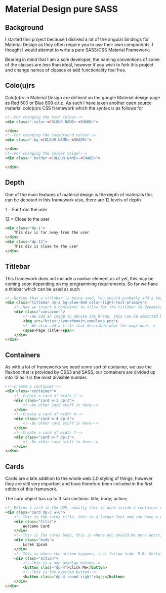 # Material Design pure SASS

## Background
I started this project because I disliked a lot of the angular bindings for Material Design as they often require you to use their own components. I thought I would attempt to write a pure SASS/CSS Material Framework.

Bearing in mind that I am a sole developer, the naming conventions of some of the classes are less than ideal, however if you wish to fork this project and change names of classes or add functionality feel free.

## Colo(u)rs
Colo(u)rs in Material Design are defined on the google Material design page as Red 500 or Blue 800 e.t.c. As such I have taken another open source material colo(u)rs CSS framework which the syntax is as follows for

```HTML
<!--For changing the text colour-->
<div class=".color-<COLOUR NAME>-<SHADE>">

</div>
<!--For changing the background colour-->
<div class=".bg-<COLOUR NAME>-<SHADE>">

</div>
<!--For changing the border colour-->
<div class=".border-<COLOUR NAME>-<SHADE>">

</div>
```

## Depth
One of the main features of material design is the depth of materials this can be denoted in this framework also, there are 12 levels of depth

1 = Far from the user

12 = Close to the user

```HTML
<div class="dp-1">
    This div is far away from the user
</div>
<div class="dp-12">
    This div is close to the user
</div>
```

## Titlebar
This framework does not include a navbar element as of yet, this may be coming soon depending on my programming requirements. So far we have a titlebar which can be used as such

```HTML
<!--Define that a titlebar is being used. You should probably add a foreground and background colour to this and also a depth-->
<div class="titlebar dp-2 bg-blue-800 color-light-text-primary">
    <!--Now we insert a container to allow for the titlebar to dynamically resize with the rest of the webpage.-->
    <div class="container">
        <!--We add an image to denote the brand, this can be ommitted however I advise that you put your company logo here-->
        <img src="https://yourdomain.com/logo.png">
        <!--We also add a title that describes what the page does-->
        <span>Page Title</span>
    </div>
</div>
```

## Containers
As with a lot of frameworks we need some sort of container, we use the flexbox that is provided by CSS3 and SASS, our containers are divided up into 12 as it is the most divisible number.

```HTML
<!--Create a container-->
<div class="container">
    <!--Create a card of width 1-->
    <div class="card w-1 dp-3">
        <!--Do other card stuff in here-->
    </div>
    <!--Create a card of width 4-->
    <div class="card w-4 dp-3">
        <!--Do other card stuff in here-->
    </div>
    <!--Create a card of width 7-->
    <div class="card w-7 dp-3">
        <!--Do other card stuff in here-->
    </div>
</div>
```

## Cards
Cards are a late addition to the whole web 2.0 styling of things, however they are still very important and have therefore been included in the first edition of this framework.

The card object has up to 3 sub sections: title; body; action;

```HTML
<!--Define a card in the DOM, usually this is done inside a container so I will use the syntax as such-->
<div class="card dp-3 w-6">
    <!--This is the cards title, this is a larger font and can have a different colour e.t.c-->
    <div class="title">
        Welcome Card
    </div>
    <!--This is the cards body, this is where you should be more descript in your writing-->
    <div class="body">
        Lorem Ipsum
    </div>
    <!--This is where the action happens, i.e. follow link. N.B. Certain button classes can be applied to force the button to overlap to show it is a different material-->
    <div class="action">
        <!--This is a non overlap button-->
        <button class="dp-4">Click Me</button>
        <!--This is the overlap button-->
        <button class="dp-4 round right">&gt;</button>
    </div>
</div>
```